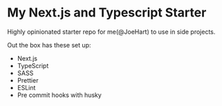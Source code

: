 # My Next.js and Typescript Starter

Highly opinionated starter repo for me(@JoeHart) to use in side projects.

Out the box has these set up:

- Next.js
- TypeScript
- SASS
- Prettier
- ESLint
- Pre commit hooks with husky
